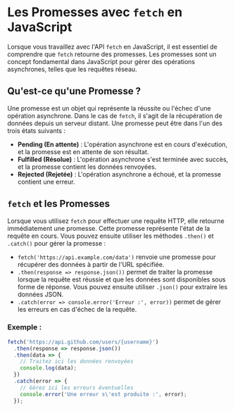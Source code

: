 # Les Promesses avec `fetch` en JavaScript

Lorsque vous travaillez avec l'API `fetch` en JavaScript, il est essentiel de comprendre que `fetch` retourne des promesses. Les promesses sont un concept fondamental dans JavaScript pour gérer des opérations asynchrones, telles que les requêtes réseau.

## Qu'est-ce qu'une Promesse ?

Une promesse est un objet qui représente la réussite ou l'échec d'une opération asynchrone. Dans le cas de `fetch`, il s'agit de la récupération de données depuis un serveur distant. Une promesse peut être dans l'un des trois états suivants :

- **Pending (En attente)** : L'opération asynchrone est en cours d'exécution, et la promesse est en attente de son résultat.
- **Fulfilled (Résolue)** : L'opération asynchrone s'est terminée avec succès, et la promesse contient les données renvoyées.
- **Rejected (Rejetée)** : L'opération asynchrone a échoué, et la promesse contient une erreur.

## `fetch` et les Promesses

Lorsque vous utilisez `fetch` pour effectuer une requête HTTP, elle retourne immédiatement une promesse. Cette promesse représente l'état de la requête en cours. Vous pouvez ensuite utiliser les méthodes `.then()` et `.catch()` pour gérer la promesse :

- `fetch('https://api.example.com/data')` renvoie une promesse pour récupérer des données à partir de l'URL spécifiée.
- `.then(response => response.json())` permet de traiter la promesse lorsque la requête est réussie et que les données sont disponibles sous forme de réponse. Vous pouvez ensuite utiliser `.json()` pour extraire les données JSON.
- `.catch(error => console.error('Erreur :', error))` permet de gérer les erreurs en cas d'échec de la requête.

### Exemple :

```javascript
fetch('https://api.github.com/users/{username}')
  .then(response => response.json())
  .then(data => {
    // Traitez ici les données renvoyées
    console.log(data);
  })
  .catch(error => {
    // Gérez ici les erreurs éventuelles
    console.error('Une erreur s\'est produite :', error);
  });
